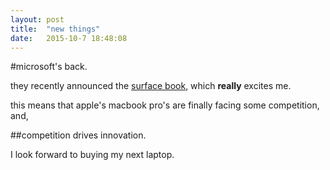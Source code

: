 ```yaml
---
layout: post
title:  "new things"
date:   2015-10-7 18:48:08
---
```

#microsoft's back.

they recently announced the [surface book](http://www.microsoft.com/surface/en-us/devices/surface-book), which **really** excites me.

this means that apple's macbook pro's are finally facing some competition, and,

##competition drives innovation.

I look forward to buying my next laptop.